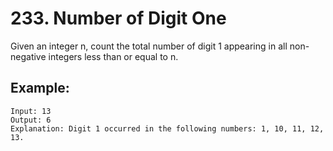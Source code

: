 # 233. Number of Digit One

Given an integer n, count the total number of digit 1 appearing in all non-negative integers less than or equal to n.

## Example:

```
Input: 13
Output: 6 
Explanation: Digit 1 occurred in the following numbers: 1, 10, 11, 12, 13.
```
